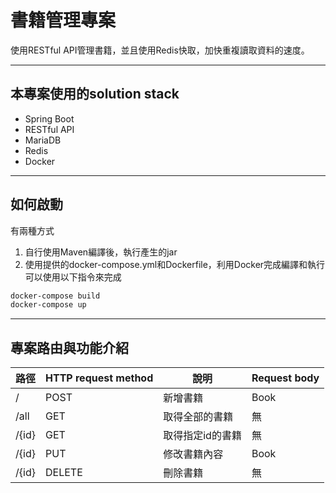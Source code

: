 # 書籍管理專案
使用RESTful API管理書籍，並且使用Redis快取，加快重複讀取資料的速度。

---

## 本專案使用的solution stack
- Spring Boot
- RESTful API
- MariaDB
- Redis
- Docker

---

## 如何啟動
有兩種方式
1. 自行使用Maven編譯後，執行產生的jar
2. 使用提供的docker-compose.yml和Dockerfile，利用Docker完成編譯和執行
可以使用以下指令來完成
```bash
docker-compose build
docker-compose up
```

---

## 專案路由與功能介紹
| 路徑 | HTTP request method | 說明 | Request body |
| --- | --- | --- | --- |
| / | POST | 新增書籍 | Book |
| /all | GET | 取得全部的書籍 | 無 |
| /{id} | GET | 取得指定id的書籍 | 無 |
| /{id} | PUT | 修改書籍內容 | Book |
| /{id} | DELETE | 刪除書籍 | 無 |
